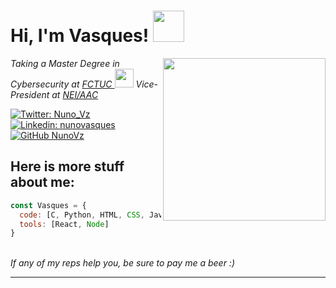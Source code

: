 # Hi, I'm Vasques! <img src="https://cultofthepartyparrot.com/parrots/hd/parrot.gif" width="50">
<img align='right' src="https://media.giphy.com/media/wvQIqJyNBOCjK/giphy.gif" width="260">

<p>
<em>Taking a Master Degree in Cybersecurity at <a href="https://www.uc.pt/fctuc">FCTUC </a><img src="https://media.giphy.com/media/jPAdK8Nfzzwt2/giphy.gif" width="30">
Vice-President at <a href="https://nei.dei.uc.pt/">NEI/AAC </a>
</em></p>


[![Twitter: Nuno_Vz](https://img.shields.io/twitter/follow/Nuno_Vz?style=social)](https://twitter.com/Nuno_Vz)
[![Linkedin: nunovasques](https://img.shields.io/badge/-nunovasques-blue?style=flat-square&logo=Linkedin&logoColor=white&link=https://www.linkedin.com/in/nunovasques/)](https://www.linkedin.com/in/nunovasques/)
[![GitHub NunoVz](https://img.shields.io/github/followers/NunoVz?label=follow&style=social)](https://github.com/NunoVz)

## Here is more stuff about me:

```javascript
const Vasques = {
  code: [C, Python, HTML, CSS, Java, Javascript],
  tools: [React, Node]
}
```
<br/>
<em>If any of my reps help you, be sure to pay me a beer :)</em>

---
